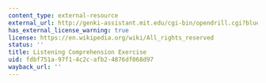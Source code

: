 ```yaml
---
content_type: external-resource
external_url: http://genki-assistant.mit.edu/cgi-bin/opendrill.cgi?blueprintid=369
has_external_license_warning: true
license: https://en.wikipedia.org/wiki/All_rights_reserved
status: ''
title: Listening Comprehension Exercise
uid: fdbf751a-97f1-4c2c-afb2-4876df068d97
wayback_url: ''
---
```

